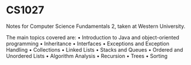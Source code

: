 # CS1027
Notes for Computer Science Fundamentals 2, taken at Western University. 

The main topics covered are: 
• Introduction to Java and object-oriented programming
• Inheritance
• Interfaces
• Exceptions and Exception Handling
• Collections
• Linked Lists
• Stacks and Queues
• Ordered and Unordered Lists
• Algorithm Analysis
• Recursion
• Trees
• Sorting
